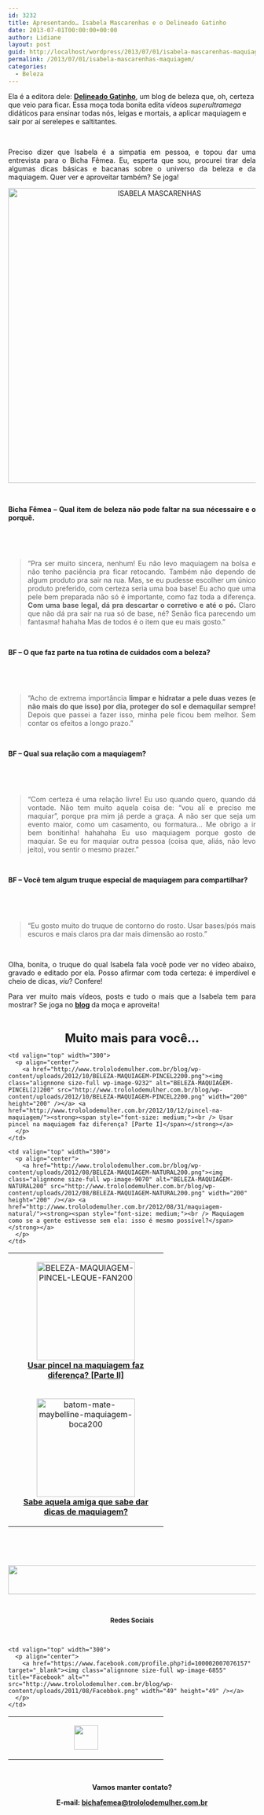 ```yaml
---
id: 3232
title: Apresentando… Isabela Mascarenhas e o Delineado Gatinho
date: 2013-07-01T00:00:00+00:00
author: Lidiane
layout: post
guid: http://localhost/wordpress/2013/07/01/isabela-mascarenhas-maquiagem/
permalink: /2013/07/01/isabela-mascarenhas-maquiagem/
categories:
  - Beleza
---
```

Ela é a editora dele: **<a href="http://delineadogatinho.com.br/" target="_blank">Delineado Gatinho</a>**, um blog de beleza que, oh, certeza que veio para ficar. Essa moça toda bonita edita vídeos _superultramega_ didáticos para ensinar todas nós, leigas e mortais, a aplicar maquiagem e sair por aí serelepes e saltitantes.

&nbsp;

<p align="justify">
  Preciso dizer que Isabela é a simpatia em pessoa, e topou dar uma entrevista para o Bicha Fêmea. Eu, esperta que sou, procurei tirar dela algumas dicas básicas e bacanas sobre o universo da beleza e da maquiagem. Quer ver e aproveitar também? Se joga!
</p>

<!--more-->

<p align="center">
  <a href="http://www.trololodemulher.com.br/blog/wp-content/uploads/2013/06/ISABELA-MASCARENHAS.jpg"><img class="alignnone size-full wp-image-9505" alt="ISABELA MASCARENHAS" src="http://www.trololodemulher.com.br/blog/wp-content/uploads/2013/06/ISABELA-MASCARENHAS.jpg" width="600" height="600" /></a>
</p>

&nbsp;

<p align="justify">
  <strong>Bicha Fêmea &#8211; Qual item de beleza não pode faltar na sua nécessaire e o porquê.<br /> </strong>
</p>

&nbsp;

&nbsp;

> <p align="justify">
>   “Pra ser muito sincera, nenhum! Eu não levo maquiagem na bolsa e não tenho paciência pra ficar retocando. Também não dependo de algum produto pra sair na rua. Mas, se eu pudesse escolher um único produto preferido, com certeza seria uma boa base! Eu acho que uma pele bem preparada não só é importante, como faz toda a diferença. <strong>Com uma base legal, dá pra descartar o corretivo e até o pó.</strong> Claro que não dá pra sair na rua só de base, né? Senão fica parecendo um fantasma! hahaha Mas de todos é o item que eu mais gosto.”
> </p>

&nbsp;

<p align="justify">
  <strong>BF &#8211; O que faz parte na tua rotina de cuidados com a beleza?<br /> </strong>
</p>

&nbsp;

&nbsp;

> <p align="justify">
>   “Acho de extrema importância <strong>limpar e hidratar a pele duas vezes (e não mais do que isso) por dia, proteger do sol e demaquilar sempre!</strong> Depois que passei a fazer isso, minha pele ficou bem melhor. Sem contar os efeitos a longo prazo.”
> </p>

&nbsp;

<p align="justify">
  <strong>BF &#8211; Qual sua relação com a maquiagem?<br /> </strong>
</p>

&nbsp;

&nbsp;

> <p align="justify">
>   “Com certeza é uma relação livre! Eu uso quando quero, quando dá vontade. Não tem muito aquela coisa de: &#8220;vou alí e preciso me maquiar&#8221;, porque pra mim já perde a graça. A não ser que seja um evento maior, como um casamento, ou formatura&#8230; Me obrigo a ir bem bonitinha! hahahaha Eu uso maquiagem porque gosto de maquiar. Se eu for maquiar outra pessoa (coisa que, aliás, não levo jeito), vou sentir o mesmo prazer.”
> </p>

&nbsp;

<p align="justify">
  <strong>BF &#8211; Você tem algum truque especial de maquiagem para compartilhar?<br /> </strong>
</p>

&nbsp;

&nbsp;

> <p align="justify">
>   “Eu gosto muito do truque de contorno do rosto. Usar bases/pós mais escuros e mais claros pra dar mais dimensão ao rosto.”
> </p>

&nbsp;

<p align="justify">
  Olha, bonita, o truque do qual Isabela fala você pode ver no vídeo abaixo, gravado e editado por ela. Posso afirmar com toda certeza: é imperdível e cheio de dicas, <em>viu</em>? Confere!
</p>



<p align="justify">
  Para ver muito mais vídeos, posts e tudo o mais que a Isabela tem para mostrar? Se joga no <strong><a href="http://delineadogatinho.com.br/" target="_blank">blog</a> </strong>da moça e aproveita!
</p>

&nbsp;

<p align="center">
  <strong><span style="font-size: x-large;">Muito mais para você…</span></strong>
</p>

<table width="600" border="0" cellspacing="0" cellpadding="2">
  <tr>
    <td valign="top" width="300">
      <p align="center">
        <a href="http://www.trololodemulher.com.br/blog/wp-content/uploads/2012/10/BELEZA-MAQUIAGEM-PINCEL-LEQUE-FAN200.jpg"><img class="alignnone size-full wp-image-9267" alt="BELEZA-MAQUIAGEM-PINCEL-LEQUE-FAN200" src="http://www.trololodemulher.com.br/blog/wp-content/uploads/2012/10/BELEZA-MAQUIAGEM-PINCEL-LEQUE-FAN200.jpg" width="200" height="200" /></a><br /> <a href="http://www.trololodemulher.com.br/2012/10/22/beleza-pincel-maquiagem/"><strong><span style="font-size: medium;">Usar pincel na maquiagem faz diferença? [Parte II]</span></strong></a>
      </p>
    </td>
    
    <td valign="top" width="300">
      <p align="center">
        <a href="http://www.trololodemulher.com.br/blog/wp-content/uploads/2012/10/BELEZA-MAQUIAGEM-PINCEL2200.png"><img class="alignnone size-full wp-image-9232" alt="BELEZA-MAQUIAGEM-PINCEL[2]200" src="http://www.trololodemulher.com.br/blog/wp-content/uploads/2012/10/BELEZA-MAQUIAGEM-PINCEL2200.png" width="200" height="200" /></a> <a href="http://www.trololodemulher.com.br/2012/10/12/pincel-na-maquiagem/"><strong><span style="font-size: medium;"><br /> Usar pincel na maquiagem faz diferença? [Parte I]</span></strong></a>
      </p>
    </td>
  </tr>
  
  <tr>
    <td valign="top" width="300">
      <p align="center">
        <a href="http://www.trololodemulher.com.br/blog/wp-content/uploads/2012/09/batom-mate-maybelline-maquiagem-boca200.jpeg"><img class="alignnone size-full wp-image-9172" alt="batom-mate-maybelline-maquiagem-boca200" src="http://www.trololodemulher.com.br/blog/wp-content/uploads/2012/09/batom-mate-maybelline-maquiagem-boca200.jpeg" width="200" height="200" /></a><br /> <a href="http://www.trololodemulher.com.br/2012/09/24/dicas-de-maquiagem-2/"><strong><span style="font-size: medium;">Sabe aquela amiga que sabe dar dicas de maquiagem?</span></strong></a>
      </p>
    </td>
    
    <td valign="top" width="300">
      <p align="center">
        <a href="http://www.trololodemulher.com.br/blog/wp-content/uploads/2012/08/BELEZA-MAQUIAGEM-NATURAL200.png"><img class="alignnone size-full wp-image-9070" alt="BELEZA-MAQUIAGEM-NATURAL200" src="http://www.trololodemulher.com.br/blog/wp-content/uploads/2012/08/BELEZA-MAQUIAGEM-NATURAL200.png" width="200" height="200" /></a> <a href="http://www.trololodemulher.com.br/2012/08/31/maquiagem-natural/"><strong><span style="font-size: medium;"><br /> Maquiagem como se a gente estivesse sem ela: isso é mesmo possível?</span></strong></a>
      </p>
    </td>
  </tr>
</table>

&nbsp;

&nbsp;

<p align="center">
  <a href="http://feedburner.google.com/fb/a/mailverify?uri=blogbichafemea&loc=pt_BR" target="_blank"><img class="alignnone size-full wp-image-8451" title="Assine o Bicha Fêmea grátis!" alt="" src="http://www.trololodemulher.com.br/blog/wp-content/uploads/2012/01/rodapé.png" width="600" height="59" /></a>
</p>

&nbsp;

<p align="center">
  <strong><span style="font-size: small;">Redes Sociais</span></strong>
</p>

&nbsp;

<table width="600" border="0" cellspacing="0" cellpadding="2">
  <tr>
    <td valign="top" width="300">
      <p align="center">
        <a href="https://twitter.com/#%21/bichafemea" target="_blank"><img class="alignnone size-full wp-image-6857" title="Twitter" alt="" src="http://www.trololodemulher.com.br/blog/wp-content/uploads/2011/08/Twitter.png" width="49" height="49" /></a>
      </p>
    </td>
    
    <td valign="top" width="300">
      <p align="center">
        <a href="https://www.facebook.com/profile.php?id=100002007076157" target="_blank"><img class="alignnone size-full wp-image-6855" title="Facebook" alt="" src="http://www.trololodemulher.com.br/blog/wp-content/uploads/2011/08/Facebbok.png" width="49" height="49" /></a>
      </p>
    </td>
  </tr>
</table>

&nbsp;

<p align="center">
  <strong>Vamos manter contato?</strong>
</p>

<p align="center">
  <strong>E-mail: <a href="mailto:bichafemea@trololodemulher.com.br">bichafemea@trololodemulher.com.br</a></strong>
</p>